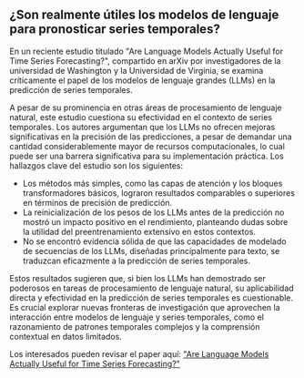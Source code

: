 ## ¿Son realmente útiles los modelos de lenguaje para pronosticar series temporales?

En un reciente estudio titulado "Are Language Models Actually Useful for Time Series Forecasting?", compartido en arXiv por investigadores de la universidad de Washington y la Universidad de Virginia, se examina críticamente el papel de los modelos de lenguaje grandes (LLMs) en la predicción de series temporales.

A pesar de su prominencia en otras áreas de procesamiento de lenguaje natural, este estudio cuestiona su efectividad en el contexto de series temporales. Los autores argumentan que los LLMs no ofrecen mejoras significativas en la precisión de las predicciones, a pesar de demandar una cantidad considerablemente mayor de recursos computacionales, lo cual puede ser una barrera significativa para su implementación práctica.
Los hallazgos clave del estudio son los siguientes:

- Los métodos más simples, como las capas de atención y los bloques transformadores básicos, lograron resultados comparables o superiores en términos de precisión de predicción.
- La reinicialización de los pesos de los LLMs antes de la predicción no mostró un impacto positivo en el rendimiento, planteando dudas sobre la utilidad del preentrenamiento extensivo en estos contextos.
- No se encontró evidencia sólida de que las capacidades de modelado de secuencias de los LLMs, diseñadas principalmente para texto, se traduzcan eficazmente a la predicción de series temporales.

Estos resultados sugieren que, si bien los LLMs han demostrado ser poderosos en tareas de procesamiento de lenguaje natural, su aplicabilidad directa y efectividad en la predicción de series temporales es cuestionable. Es crucial explorar nuevas fronteras de investigación que aprovechen la interacción entre modelos de lenguaje y series temporales, como el razonamiento de patrones temporales complejos y la comprensión contextual en datos limitados.

Los interesados pueden revisar el paper aquí: ["Are Language Models Actually Useful for Time Series Forecasting?"](https://lnkd.in/eczCP83Z 'Are Language Models Actually Useful for Time Series Forecasting?')
